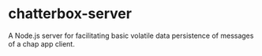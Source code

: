 # chatterbox-server

A Node.js server for facilitating basic volatile data persistence of messages of a chap app client.
